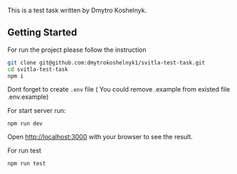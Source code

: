 This is a test task written by Dmytro Koshelnyk.

## Getting Started

For run the project please follow the instruction



```bash
git clone git@github.com:dmytrokoshelnyk1/svitla-test-task.git
cd svitla-test-task
npm i
```
Dont forget to create ```.env``` file ( You could remove .example from existed file .env.example)

For start server run:
```
npm run dev
```

Open [http://localhost:3000](http://localhost:3000) with your browser to see the result.

For run test
```
npm run test
```
